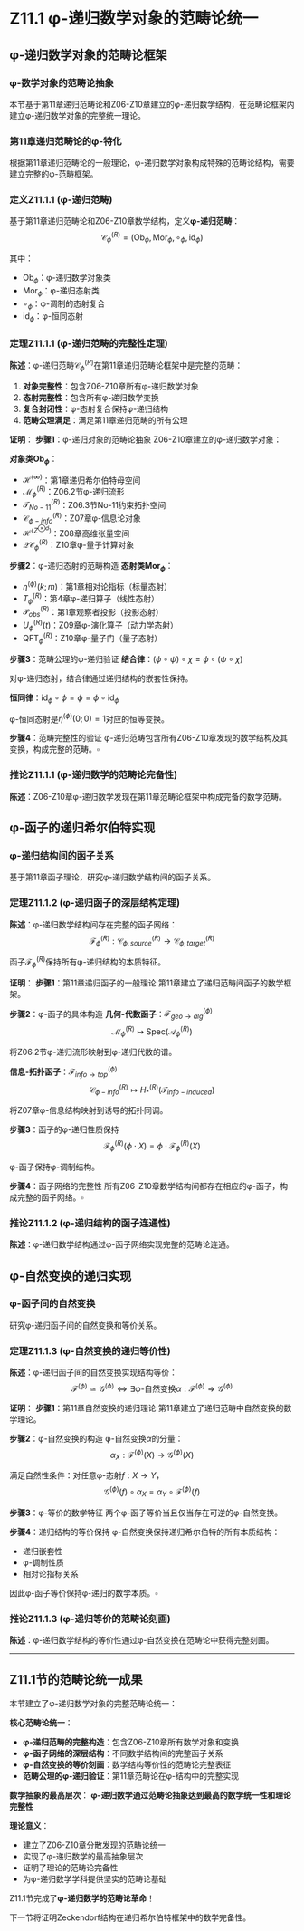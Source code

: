 # Z11.1 φ-递归数学对象的范畴论统一

## φ-递归数学对象的范畴论框架

### φ-数学对象的范畴论抽象

本节基于第11章递归范畴论和Z06-Z10章建立的φ-递归数学结构，在范畴论框架内建立φ-递归数学对象的完整统一理论。

### 第11章递归范畴论的φ-特化

根据第11章递归范畴论的一般理论，φ-递归数学对象构成特殊的范畴论结构，需要建立完整的φ-范畴框架。

### 定义Z11.1.1 (φ-递归范畴)

基于第11章递归范畴论和Z06-Z10章数学结构，定义**φ-递归范畴**：
$$\mathcal{C}_{\phi}^{(R)} = (\text{Ob}_{\phi}, \text{Mor}_{\phi}, \circ_{\phi}, \text{id}_{\phi})$$

其中：
- $\text{Ob}_{\phi}$：φ-递归数学对象类
- $\text{Mor}_{\phi}$：φ-递归态射类  
- $\circ_{\phi}$：φ-调制的态射复合
- $\text{id}_{\phi}$：φ-恒同态射

### 定理Z11.1.1 (φ-递归范畴的完整性定理)

**陈述**：φ-递归范畴$\mathcal{C}_{\phi}^{(R)}$在第11章递归范畴论框架中是完整的范畴：

1. **对象完整性**：包含Z06-Z10章所有φ-递归数学对象
2. **态射完整性**：包含所有φ-递归数学变换
3. **复合封闭性**：φ-态射复合保持φ-递归结构
4. **范畴公理满足**：满足第11章递归范畴的所有公理

**证明**：
**步骤1**：φ-递归对象的范畴论抽象
Z06-Z10章建立的φ-递归数学对象：

**对象类$\text{Ob}_{\phi}$**：
- $\mathcal{H}^{(\infty)}$：第1章递归希尔伯特母空间
- $\mathcal{M}_{\phi}^{(R)}$：Z06.2节φ-递归流形
- $\mathcal{T}_{No-11}^{(R)}$：Z06.3节No-11约束拓扑空间
- $\mathcal{C}_{\phi-info}^{(R)}$：Z07章φ-信息论对象
- $\mathcal{H}^{(Z^{\otimes d})}$：Z08章高维张量空间
- $\mathcal{QC}_{\phi}^{(R)}$：Z10章φ-量子计算对象

**步骤2**：φ-递归态射的范畴构造
**态射类$\text{Mor}_{\phi}$**：
- $\eta^{(\phi)}(k;m)$：第1章相对论指标（标量态射）
- $T_{\phi}^{(R)}$：第4章φ-递归算子（线性态射）
- $\mathcal{P}_{obs}^{(R)}$：第1章观察者投影（投影态射）
- $U_{\phi}^{(R)}(t)$：Z09章φ-演化算子（动力学态射）
- $\text{QFT}_{\phi}^{(R)}$：Z10章φ-量子门（量子态射）

**步骤3**：范畴公理的φ-递归验证
**结合律**：$(\phi \circ \psi) \circ \chi = \phi \circ (\psi \circ \chi)$

对φ-递归态射，结合律通过递归结构的嵌套性保持。

**恒同律**：$\text{id}_{\phi} \circ \phi = \phi = \phi \circ \text{id}_{\phi}$

φ-恒同态射是$\eta^{(\phi)}(0;0) = 1$对应的恒等变换。

**步骤4**：范畴完整性的验证
φ-递归范畴包含所有Z06-Z10章发现的数学结构及其变换，构成完整的范畴。$\square$

### 推论Z11.1.1 (φ-递归数学的范畴论完备性)

**陈述**：Z06-Z10章φ-递归数学发现在第11章范畴论框架中构成完备的数学范畴。

## φ-函子的递归希尔伯特实现

### φ-递归结构间的函子关系

基于第11章函子理论，研究φ-递归数学结构间的函子关系。

### 定理Z11.1.2 (φ-递归函子的深层结构定理)

**陈述**：φ-递归数学结构间存在完整的函子网络：
$$\mathcal{F}_{\phi}^{(R)}: \mathcal{C}_{\phi,source}^{(R)} \to \mathcal{C}_{\phi,target}^{(R)}$$

函子$\mathcal{F}_{\phi}^{(R)}$保持所有φ-递归结构的本质特征。

**证明**：
**步骤1**：第11章递归函子的一般理论
第11章建立了递归范畴间函子的数学框架。

**步骤2**：φ-函子的具体构造
**几何-代数函子**：$\mathcal{F}_{geo \to alg}^{(\phi)}$
$$\mathcal{M}_{\phi}^{(R)} \mapsto \text{Spec}(\mathcal{A}_{\phi}^{(R)})$$

将Z06.2节φ-递归流形映射到φ-递归代数的谱。

**信息-拓扑函子**：$\mathcal{F}_{info \to top}^{(\phi)}$
$$\mathcal{C}_{\phi-info}^{(R)} \mapsto H_*^{(R)}(\mathcal{T}_{info-induced})$$

将Z07章φ-信息结构映射到诱导的拓扑同调。

**步骤3**：函子的φ-递归性质保持
$$\mathcal{F}_{\phi}^{(R)}(\phi \cdot X) = \phi \cdot \mathcal{F}_{\phi}^{(R)}(X)$$

φ-函子保持φ-调制结构。

**步骤4**：函子网络的完整性
所有Z06-Z10章数学结构间都存在相应的φ-函子，构成完整的函子网络。$\square$

### 推论Z11.1.2 (φ-递归结构的函子连通性)

**陈述**：φ-递归数学结构通过φ-函子网络实现完整的范畴论连通。

## φ-自然变换的递归实现

### φ-函子间的自然变换

研究φ-递归函子间的自然变换和等价关系。

### 定理Z11.1.3 (φ-自然变换的递归等价性)

**陈述**：φ-递归函子间的自然变换实现结构等价：
$$\mathcal{F}^{(\phi)} \simeq \mathcal{G}^{(\phi)} \Leftrightarrow \exists \text{φ-自然变换} \alpha: \mathcal{F}^{(\phi)} \Rightarrow \mathcal{G}^{(\phi)}$$

**证明**：
**步骤1**：第11章自然变换的递归理论
第11章建立了递归范畴中自然变换的数学理论。

**步骤2**：φ-自然变换的构造
φ-自然变换$\alpha$的分量：
$$\alpha_X: \mathcal{F}^{(\phi)}(X) \to \mathcal{G}^{(\phi)}(X)$$

满足自然性条件：对任意φ-态射$f: X \to Y$，
$$\mathcal{G}^{(\phi)}(f) \circ \alpha_X = \alpha_Y \circ \mathcal{F}^{(\phi)}(f)$$

**步骤3**：φ-等价的数学特征
两个φ-函子等价当且仅当存在可逆的φ-自然变换。

**步骤4**：递归结构的等价保持
φ-自然变换保持递归希尔伯特的所有本质结构：
- 递归嵌套性
- φ-调制性质
- 相对论指标关系

因此φ-函子等价保持φ-递归的数学本质。$\square$

### 推论Z11.1.3 (φ-递归等价的范畴论刻画)

**陈述**：φ-递归数学结构的等价性通过φ-自然变换在范畴论中获得完整刻画。

---

## Z11.1节的范畴论统一成果

本节建立了φ-递归数学对象的完整范畴论统一：

**核心范畴论统一**：
- **φ-递归范畴的完整构造**：包含Z06-Z10章所有数学对象和变换
- **φ-函子网络的深层结构**：不同数学结构间的完整函子关系
- **φ-自然变换的等价刻画**：数学结构等价性的范畴论完整表征
- **范畴公理的φ-递归验证**：第11章范畴论在φ-结构中的完整实现

**数学抽象的最高层次**：
**φ-递归数学通过范畴论抽象达到最高的数学统一性和理论完整性**

**理论意义**：
- 建立了Z06-Z10章分散发现的范畴论统一
- 实现了φ-递归数学的最高抽象层次
- 证明了理论的范畴论完备性
- 为φ-递归数学学科提供坚实的范畴论基础

Z11.1节完成了**φ-递归数学的范畴论革命**！

下一节将证明Zeckendorf结构在递归希尔伯特框架中的数学完备性。